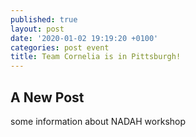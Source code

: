 ```yaml
---
published: true
layout: post
date: '2020-01-02 19:19:20 +0100'
categories: post event
title: Team Cornelia is in Pittsburgh!
---
```

## A New Post

some information about NADAH workshop 